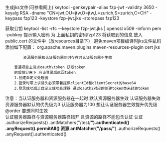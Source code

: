 生成jks文件(可参看网上)
keytool -genkeypair  -alias fzp-jwt  -validity 3650  -keyalg  RSA -dname  "CN=jwt,OU=jtw,O=jtw,L=zurich,S=zurich,C=CH"  -keypass  fzp123  -keystore fzp-jwt.jks -storepass fzp123

获取公钥
keytool -list -rfc  --keystore fzp-jwt.jks  |  openssl  x509 -inform pem -pubkey
提示输入密码  为 上面私钥的密码fzp123
将获取到的信息 放入public.cert 的文件中（放resources目录下）
避免maven项目编译时jks文件乱码添加如下配置：
<plugin>
				<groupId>org.apache.maven.plugins</groupId>
				<artifactId>maven-resources-plugin</artifactId>
				<configuration>
					<nonFilteredFileExtensions>
						<nonFilteredFileExtension>cert</nonFilteredFileExtension>
						<nonFilteredFileExtension>jks</nonFilteredFileExtension>
					</nonFilteredFileExtensions>
				</configuration>
			</plugin>
			
			
			资源服务器和认证服务器同时存在时认证服务器不生效
			
		普通项目去请求oauth\token 获取token
		前后端分离下 应该登录后返回token 
		1.创建自定义处理器
		2.登录时带上求请头必须带着提供clientId和clientSecret的base64    
		3.登录成功后走自定义成功处理器 通过oauth2对应的创建token类来封装token
		
		
注意：当认证服务器和资源服务器在一起时 默认资源服务器生效  认证服务器失效
资源服务器默认的优先级为3   认证服务器为100      想让认证服务器生效提升优先级@order
要想同时生效  
认证服务器路径与资源服务器路径错开  且资源的路径不能包含认证
认证
.authorizeRequests()
                .antMatchers("/test/**").authenticated()
                .anyRequest().permitAll()
资源
antMatcher("/pass/**") 
                .authorizeRequests()
                .anyRequest().authenticated()
